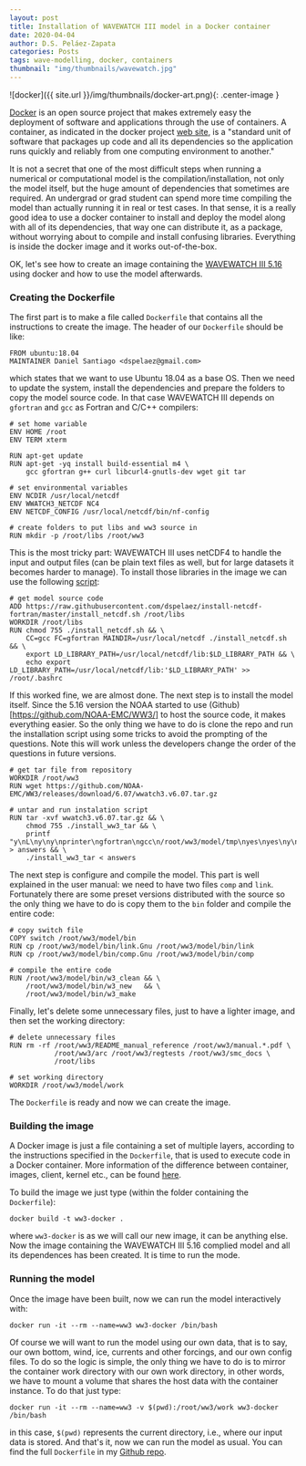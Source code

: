 ```yaml
---
layout: post
title: Installation of WAVEWATCH III model in a Docker container
date: 2020-04-04
author: D.S. Peláez-Zapata
categories: Posts
tags: wave-modelling, docker, containers	
thumbnail: "img/thumbnails/wavewatch.jpg"
---
```


![docker]({{ site.url }}/img/thumbnails/docker-art.png){: .center-image }

[Docker](https://www.docker.com/) is an open source project that makes extremely
easy the deployment of software and applications through the use of containers.
A container, as indicated in the docker project [web
site](https://www.docker.com/), is a "standard unit of software that packages up
code and all its dependencies so the application runs quickly and reliably from
one computing environment to another."

It is not a secret that one of the most difficult steps when running a numerical
or computational model is the compilation/installation, not only the model
itself, but the huge amount of dependencies that sometimes are required. An
undergrad or grad student can spend more time compiling the model than actually
running it in real or test cases. In that sense, it is a really good idea to use
a docker container to install and deploy the model along with all of its
dependencies, that way one can distribute it, as a package, without worrying
about to compile and install confusing libraries. Everything is inside the
docker image and it works out-of-the-box.

OK, let's see how to create an image containing the [WAVEWATCH III
5.16](https://polar.ncep.noaa.gov/waves/wavewatch/) using docker and how to use
the model afterwards.


### Creating the Dockerfile

The first part is to make a file called `Dockerfile` that contains all the
instructions to create the image. The header of our `Dockerfile` should be like:

```
FROM ubuntu:18.04
MAINTAINER Daniel Santiago <dspelaez@gmail.com>
```

which states that we want to use Ubuntu 18.04 as a base OS. Then we need to
update the system, install the dependencies and prepare the folders to copy the
model source code. In that case WAVEWATCH III depends on `gfortran` and `gcc` as
Fortran and C/C++ compilers:

```
# set home variable
ENV HOME /root
ENV TERM xterm

RUN apt-get update
RUN apt-get -yq install build-essential m4 \
    gcc gfortran g++ curl libcurl4-gnutls-dev wget git tar

# set environmental variables
ENV NCDIR /usr/local/netcdf
ENV WWATCH3_NETCDF NC4
ENV NETCDF_CONFIG /usr/local/netcdf/bin/nf-config

# create folders to put libs and ww3 source in
RUN mkdir -p /root/libs /root/ww3
```

This is the most tricky part: WAVEWATCH III uses netCDF4 to handle the input and
output files (can be plain text files as well, but for large datasets it becomes
harder to manage). To install those libraries in the image we can use the
following
[script](https://raw.githubusercontent.com/dspelaez/install-netcdf-fortran/master/install_netcdf.sh):

```
# get model source code
ADD https://raw.githubusercontent.com/dspelaez/install-netcdf-fortran/master/install_netcdf.sh /root/libs
WORKDIR /root/libs
RUN chmod 755 ./install_netcdf.sh && \
    CC=gcc FC=gfortran MAINDIR=/usr/local/netcdf ./install_netcdf.sh && \
    export LD_LIBRARY_PATH=/usr/local/netcdf/lib:$LD_LIBRARY_PATH && \
    echo export LD_LIBRARY_PATH=/usr/local/netcdf/lib:'$LD_LIBRARY_PATH' >> /root/.bashrc
```

If this worked fine, we are almost done. The next step is to install the model
itself. Since the 5.16 version the NOAA started to use
(Github)[https://github.com/NOAA-EMC/WW3/] to host the source code, it makes
everything easier. So the only thing we have to do is clone the repo and run the
installation script using some tricks to avoid the prompting of the questions.
Note this will work unless the developers change the order of the questions in
future versions.

```
# get tar file from repository
WORKDIR /root/ww3
RUN wget https://github.com/NOAA-EMC/WW3/releases/download/6.07/wwatch3.v6.07.tar.gz

# untar and run instalation script
RUN tar -xvf wwatch3.v6.07.tar.gz && \
    chmod 755 ./install_ww3_tar && \
    printf "y\nL\ny\ny\nprinter\ngfortran\ngcc\n/root/ww3/model/tmp\nyes\nyes\ny\ny" > answers && \
    ./install_ww3_tar < answers
```

The next step is configure and compile the model. This part is well explained in
the user manual: we need to have two files `comp` and `link`. Fortunately there
are some preset versions distributed with the source so the only thing we have
to do is copy them to the `bin` folder and compile the entire code:

```
# copy switch file
COPY switch /root/ww3/model/bin
RUN cp /root/ww3/model/bin/link.Gnu /root/ww3/model/bin/link
RUN cp /root/ww3/model/bin/comp.Gnu /root/ww3/model/bin/comp

# compile the entire code
RUN /root/ww3/model/bin/w3_clean && \
    /root/ww3/model/bin/w3_new   && \
    /root/ww3/model/bin/w3_make
```

Finally, let's delete some unnecessary files, just to have a lighter image, and
then set the working directory:

```
# delete unnecessary files
RUN rm -rf /root/ww3/README_manual_reference /root/ww3/manual.*.pdf \
           /root/ww3/arc /root/ww3/regtests /root/ww3/smc_docs \
           /root/libs

# set working directory
WORKDIR /root/ww3/model/work
```

The `Dockerfile` is ready and now we can create the image.

### Building the image

A Docker image is just a file containing a set of multiple layers, according to
the instructions specified in the `Dockerfile`, that is used to execute code in
a Docker container. More information of the difference between container,
images, client, kernel etc., can be found
[here](https://docs.docker.com/engine/docker-overview/).

To build the image we just type (within the folder containing the `Dockerfile`):

```
docker build -t ww3-docker .
```

where `ww3-docker` is as we will call our new image, it can be anything else.
Now the image containing the WAVEWATCH III 5.16 complied model and all its
dependences has been created. It is time to run the mode.


### Running the model

Once the image have been built, now we can run the model interactively with:

```
docker run -it --rm --name=ww3 ww3-docker /bin/bash
```

Of course we will want to run the model using our own data, that is to say, our
own bottom, wind, ice, currents and other forcings, and our own config files. To
do so the logic is simple, the only thing we have to do is to mirror the
container work directory with our own work directory, in other words, we have to
mount a volume that shares the host data with the container instance. To do that
just type:

```
docker run -it --rm --name=ww3 -v $(pwd):/root/ww3/work ww3-docker /bin/bash
```

in this case, `$(pwd)` represents the current directory, i.e., where our input
data is stored. And that's it, now we can run the model as usual. You can find
the full `Dockerfile` in my [Github
repo](http://github.com/dspelaez/ww3_install).
